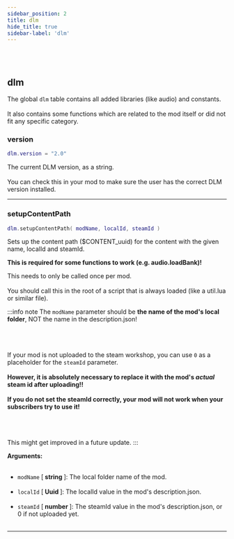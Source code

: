 ```yaml
---
sidebar_position: 2
title: dlm
hide_title: true
sidebar-label: 'dlm'
---
```


<br></br>

## dlm

The global <code>dlm</code> table contains all added libraries (like audio) and constants. <br></br>
It also contains some functions which are related to the mod itself or did not fit any specific category.

### version

```lua
dlm.version = "2.0"
```

The current DLM version, as a string. <br></br>
You can check this in your mod to make sure the user has the correct DLM version installed.

---

### setupContentPath

```lua
dlm.setupContentPath( modName, localId, steamId )
```

Sets up the content path ($CONTENT_uuid) for the content with the given name, localId and steamId.

**This is required for some functions to work (e.g. audio.loadBank)!**

This needs to only be called once per mod. <br></br>
You should call this in the root of a script that is always loaded (like a util.lua or similar file).

:::info note
The <code>modName</code> parameter should be **the name of the mod's local folder**, NOT the name in the description.json! <br></br> <br></br>

If your mod is not uploaded to the steam workshop, you can use <code>0</code> as a placeholder for the <code>steamId</code> parameter. <br></br>
**However, it is absolutely necessary to replace it with the mod's *actual* steam id after uploading!!** <br></br>
**If you do not set the steamId correctly, your mod will not work when your subscribers try to use it!** <br></br> <br></br>

This might get improved in a future update.
:::

<strong>Arguments:</strong> <br></br>

- <code>modName</code> [<strong> string </strong>]: The local folder name of the mod. <br></br>
- <code>localId</code> [<strong> Uuid </strong>]: The localId value in the mod's description.json. <br></br>
- <code>steamId</code> [<strong> number </strong>]: The steamId value in the mod's description.json, or 0 if not uploaded yet. <br></br>

---


